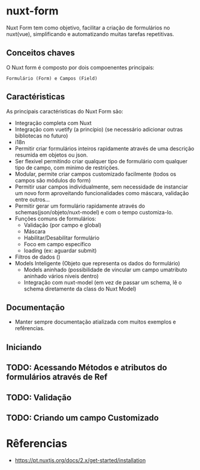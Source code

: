 # nuxt-form



Nuxt Form tem como objetivo, facilitar a criação de formulários no nuxt(vue), simplificando e automatizando muitas tarefas repetitivas.

## Conceitos chaves

O Nuxt form é composto por dois compoenentes principais:

    Formulário (Form) e Campos (Field)


## Caractéristicas

As principais caractéristicas do Nuxt Form são:

* Integração completa com Nuxt
* Integração com vuetify (a princípio) (se necessário adicionar outras bibliotecas no futuro)
* i18n
* Permitir criar formulários inteiros rapidamente através de uma descrição resumida em objetos ou json.
* Ser flexivel permitindo criar qualquer tipo de formulário com qualquer tipo de campo, com minimo de restrições.  
* Modular, permite criar campos customizado facilmente (todos os campos são módulos do form)
* Permitir usar campos individualmente, sem necessidade de instanciar um novo form aproveitando funcionalidades como máscara, validação entre outros...
* Permitir gerar um formulário rapidamente através do schemas(json/objeto/nuxt-model) e com o tempo customiza-lo.
* Funções comuns de formulários:
    * Validação (por campo e global) 
    * Máscara
    * Habilitar/Desabilitar formulário
    * Foco em campo específico
    * loading (ex: aguardar submit)
* Filtros de dados ()
* Models Inteligente (Objeto que representa os dados do formulário)
    * Models aninhado (possibilidade de vincular um campo umatributo aninhado vários niveis dentro)
    * Integração com nuxt-model (em vez de passar um schema, lê o schema diretamente da class do Nuxt Model)
    
    


## Documentação

* Manter sempre documentação atializada com muitos exemplos e refêrencias.

## Iniciando




## TODO: Acessando Métodos e atributos do formulários através de Ref

## TODO: Validação

## TODO: Criando um campo Customizado


# Rêferencias

*  https://pt.nuxtjs.org/docs/2.x/get-started/installation
